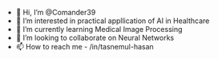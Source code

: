 - 👋 Hi, I’m @Comander39
- 👀 I’m interested in practical appllication of AI in Healthcare
- 🌱 I’m currently learning Medical Image Processing
- 💞️ I’m looking to collaborate on Neural Networks
- 📫 How to reach me - /in/tasnemul-hasan

